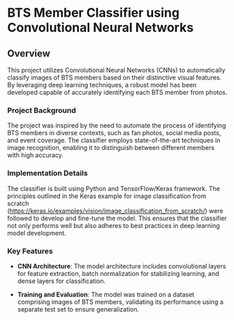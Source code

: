 # BTS Member Classifier using Convolutional Neural Networks

## Overview

This project utilizes Convolutional Neural Networks (CNNs) to automatically classify images of BTS members based on their distinctive visual features. By leveraging deep learning techniques, a robust model has been developed capable of accurately identifying each BTS member from photos.

### Project Background

The project was inspired by the need to automate the process of identifying BTS members in diverse contexts, such as fan photos, social media posts, and event coverage. The classifier employs state-of-the-art techniques in image recognition, enabling it to distinguish between different members with high accuracy.

### Implementation Details

The classifier is built using Python and TensorFlow/Keras framework. The principles outlined in the Keras example for image classification from scratch (https://keras.io/examples/vision/image_classification_from_scratch/) were followed to develop and fine-tune the model. This ensures that the classifier not only performs well but also adheres to best practices in deep learning model development.

### Key Features

- **CNN Architecture**: The model architecture includes convolutional layers for feature extraction, batch normalization for stabilizing learning, and dense layers for classification.
  
- **Training and Evaluation**: The model was trained on a dataset comprising images of BTS members, validating its performance using a separate test set to ensure generalization.


